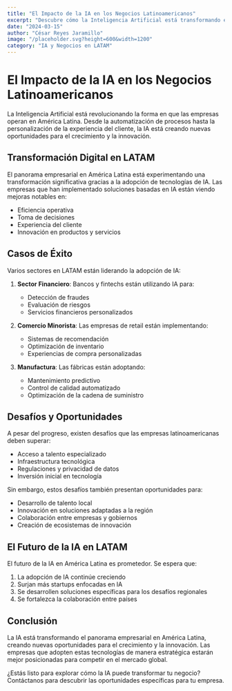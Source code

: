 ```yaml
---
title: "El Impacto de la IA en los Negocios Latinoamericanos"
excerpt: "Descubre cómo la Inteligencia Artificial está transformando el panorama empresarial en América Latina y qué oportunidades presenta para tu negocio."
date: "2024-03-15"
author: "César Reyes Jaramillo"
image: "/placeholder.svg?height=600&width=1200"
category: "IA y Negocios en LATAM"
---
```


# El Impacto de la IA en los Negocios Latinoamericanos

La Inteligencia Artificial está revolucionando la forma en que las empresas operan en América Latina. Desde la automatización de procesos hasta la personalización de la experiencia del cliente, la IA está creando nuevas oportunidades para el crecimiento y la innovación.

## Transformación Digital en LATAM

El panorama empresarial en América Latina está experimentando una transformación significativa gracias a la adopción de tecnologías de IA. Las empresas que han implementado soluciones basadas en IA están viendo mejoras notables en:

- Eficiencia operativa
- Toma de decisiones
- Experiencia del cliente
- Innovación en productos y servicios

## Casos de Éxito

Varios sectores en LATAM están liderando la adopción de IA:

1. **Sector Financiero**: Bancos y fintechs están utilizando IA para:
   - Detección de fraudes
   - Evaluación de riesgos
   - Servicios financieros personalizados

2. **Comercio Minorista**: Las empresas de retail están implementando:
   - Sistemas de recomendación
   - Optimización de inventario
   - Experiencias de compra personalizadas

3. **Manufactura**: Las fábricas están adoptando:
   - Mantenimiento predictivo
   - Control de calidad automatizado
   - Optimización de la cadena de suministro

## Desafíos y Oportunidades

A pesar del progreso, existen desafíos que las empresas latinoamericanas deben superar:

- Acceso a talento especializado
- Infraestructura tecnológica
- Regulaciones y privacidad de datos
- Inversión inicial en tecnología

Sin embargo, estos desafíos también presentan oportunidades para:

- Desarrollo de talento local
- Innovación en soluciones adaptadas a la región
- Colaboración entre empresas y gobiernos
- Creación de ecosistemas de innovación

## El Futuro de la IA en LATAM

El futuro de la IA en América Latina es prometedor. Se espera que:

1. La adopción de IA continúe creciendo
2. Surjan más startups enfocadas en IA
3. Se desarrollen soluciones específicas para los desafíos regionales
4. Se fortalezca la colaboración entre países

## Conclusión

La IA está transformando el panorama empresarial en América Latina, creando nuevas oportunidades para el crecimiento y la innovación. Las empresas que adopten estas tecnologías de manera estratégica estarán mejor posicionadas para competir en el mercado global.

¿Estás listo para explorar cómo la IA puede transformar tu negocio? Contáctanos para descubrir las oportunidades específicas para tu empresa. 
